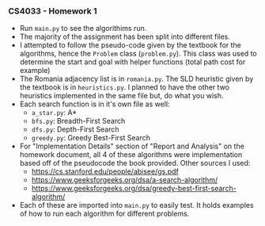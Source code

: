 ### CS4033 - Homework 1
- Run `main.py` to see the algorithims run.
- The majority of the assignment has been split into different files.
- I attempted to follow the pseudo-code given by the textbook for the algorithms, hence the `Problem` class (`problem.py`). This class was used to determine the start and goal with helper functions (total path cost for example)
- The Romania adjacency list is in `romania.py`. The SLD heuristic given by the textbook is in `heuristics.py`. I planned to have the other two heuristics implemented in the same file but, do what you wish.
- Each search function is in it's own file as well:
    - `a_star.py`: A*
    - `bfs.py`: Breadth-First Search 
    - `dfs.py`: Depth-First Search
    - `greedy.py`: Greedy Best-First Search
- For "Implementation Details" section of "Report and Analysis" on the homework document, all 4 of these algorithms were implementation based off of the pseudocode the book provided. Other sources I used:
    - https://cs.stanford.edu/people/abisee/gs.pdf
    - https://www.geeksforgeeks.org/dsa/a-search-algorithm/
    - https://www.geeksforgeeks.org/dsa/greedy-best-first-search-algorithm/
- Each of these are imported into `main.py` to easily test. It holds examples of how to run each algorithm for different problems.